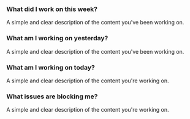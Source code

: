 ### What did I work on this week?

A simple and clear description of the content you've been working on.

### What am I working on yesterday?

A simple and clear description of the content you've been working on.

### What am I working on today?

A simple and clear description of the content you're working on.

### What issues are blocking me?

A simple and clear description of the content you're working on.
